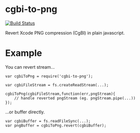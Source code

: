 # cgbi-to-png

[![Build Status](https://travis-ci.org/jakubknejzlik/cgbi-to-png.svg?branch=master)](https://travis-ci.org/jakubknejzlik/cgbi-to-png)

Revert Xcode PNG compression (CgBI) in plain javascript.


# Example

You can revert stream...

```
var cgbiToPng = require('cgbi-to-png');

var cgbiFileStream = fs.createReadStream(...);

cgbiToPng(cgbiFileStream,function(err,pngStream){
    // handle reverted pngStream (eg. pngStream.pipe(...))
});

```

...or buffer directly.

```
var cgbiBuffer = fs.readFileSync(...);
var pngBuffer = cgbiToPng.revert(cgbiBuffer);
```